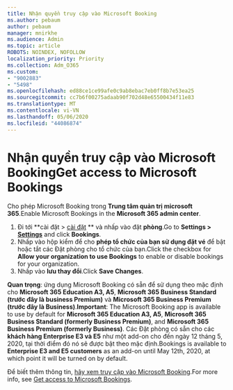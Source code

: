 ```yaml
---
title: Nhận quyền truy cập vào Microsoft Booking
ms.author: pebaum
author: pebaum
manager: mnirkhe
ms.audience: Admin
ms.topic: article
ROBOTS: NOINDEX, NOFOLLOW
localization_priority: Priority
ms.collection: Adm_O365
ms.custom:
- "9002883"
- "5498"
ms.openlocfilehash: ed88ce1ce99afe0c9ab8ebac7eb0ff8b7e53ea25
ms.sourcegitcommit: cc7b6f00275adaab90f702d48e65500434f11e83
ms.translationtype: MT
ms.contentlocale: vi-VN
ms.lasthandoff: 05/06/2020
ms.locfileid: "44086874"
---
```

# <a name="get-access-to-microsoft-bookings"></a><span data-ttu-id="cdb45-102">Nhận quyền truy cập vào Microsoft Booking</span><span class="sxs-lookup"><span data-stu-id="cdb45-102">Get access to Microsoft Bookings</span></span>

<span data-ttu-id="cdb45-103">Cho phép Microsoft Booking trong **Trung tâm quản trị microsoft 365**.</span><span class="sxs-lookup"><span data-stu-id="cdb45-103">Enable Microsoft Bookings in the **Microsoft 365 admin center**.</span></span>

1. <span data-ttu-id="cdb45-104">Đi tới \*\*cài đặt > [cài đặt](https://admin.microsoft.com/Adminportal/Home?source=applauncher#/Settings/Services) \*\* và nhấp vào đặt **phòng**.</span><span class="sxs-lookup"><span data-stu-id="cdb45-104">Go to **Settings > [Settings](https://admin.microsoft.com/Adminportal/Home?source=applauncher#/Settings/Services)** and click **Bookings**.</span></span>
2. <span data-ttu-id="cdb45-105">Nhấp vào hộp kiểm để cho **phép tổ chức của bạn sử dụng đặt vé** để bật hoặc tắt các Đặt phòng cho tổ chức của bạn.</span><span class="sxs-lookup"><span data-stu-id="cdb45-105">Click the checkbox for **Allow your organization to use Bookings** to enable or disable bookings for your organization.</span></span>
3. <span data-ttu-id="cdb45-106">Nhấp vào **lưu thay đổi**.</span><span class="sxs-lookup"><span data-stu-id="cdb45-106">Click **Save Changes**.</span></span>

<span data-ttu-id="cdb45-107">**Quan trọng**: ứng dụng Microsoft Booking có sẵn để sử dụng theo mặc định cho **Microsoft 365 Education A3, A5**, **Microsoft 365 Business Standard (trước đây là business Premium)** và **Microsoft 365 Business Premium (trước đây là Business)**.</span><span class="sxs-lookup"><span data-stu-id="cdb45-107">**Important**: The Microsoft Booking app is available to use by default for **Microsoft 365 Education A3, A5**, **Microsoft 365 Business Standard (formerly Business Premium)**, and **Microsoft 365 Business Premium (formerly Business)**.</span></span> <span data-ttu-id="cdb45-108">Các Đặt phòng có sẵn cho các **khách hàng Enterprise E3 và E5** như một add-on cho đến ngày 12 tháng 5, 2020, tại thời điểm đó nó sẽ được bật theo mặc định.</span><span class="sxs-lookup"><span data-stu-id="cdb45-108">Bookings is available to **Enterprise E3 and E5 customers** as an add-on until May 12th, 2020, at which point it will be turned on by default.</span></span>

<span data-ttu-id="cdb45-109">Để biết thêm thông tin, [hãy xem truy cập vào Microsoft Booking](https://support.microsoft.com/en-us/office/get-access-to-microsoft-bookings-5382dc07-aaa5-45c9-8767-502333b214ce).</span><span class="sxs-lookup"><span data-stu-id="cdb45-109">For more info, see [Get access to Microsoft Bookings](https://support.microsoft.com/en-us/office/get-access-to-microsoft-bookings-5382dc07-aaa5-45c9-8767-502333b214ce).</span></span>
